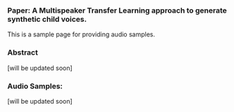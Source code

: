 ### Paper: A Multispeaker Transfer Learning approach to generate synthetic child voices.
This is a sample page for providing audio samples. 

### Abstract

[will be updated soon] 

### Audio Samples: 

[will be updated soon] 
